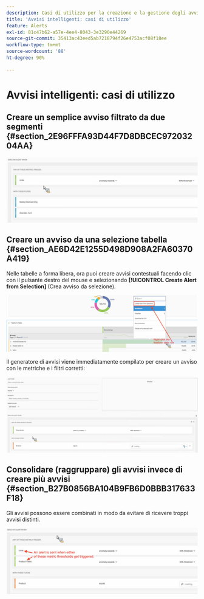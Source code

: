 ```yaml
---
description: Casi di utilizzo per la creazione e la gestione degli avvisi intelligenti.
title: 'Avvisi intelligenti: casi di utilizzo'
feature: Alerts
exl-id: 81c47b62-a57e-4ee4-8043-3e3290e44269
source-git-commit: 35413ac43eed5ab7218794f26e4753acf08f18ee
workflow-type: tm+mt
source-wordcount: '88'
ht-degree: 90%

---
```


# Avvisi intelligenti: casi di utilizzo

## Creare un semplice avviso filtrato da due segmenti {#section_2E96FFFA93D44F7D8DBCEC97203204AA}

<!-- 

Update screenshots for better readability.

 -->

![](assets/alerts_example1.png)

## Creare un avviso da una selezione tabella {#section_AE6D42E1255D498D908A2FA60370A419}

Nelle tabelle a forma libera, ora puoi creare avvisi contestuali facendo clic con il pulsante destro del mouse e selezionando **[!UICONTROL Create Alert from Selection]** (Crea avviso da selezione).

![](assets/alert_selection.png)

Il generatore di avvisi viene immediatamente compilato per creare un avviso con le metriche e i filtri corretti:

![](assets/prepopulated_alert.png)

## Consolidare (raggruppare) gli avvisi invece di creare più avvisi {#section_B27B0856BA104B9FB6D0BBB317633F18}

Gli avvisi possono essere combinati in modo da evitare di ricevere troppi avvisi distinti.

![](assets/alerts_example2.png)

